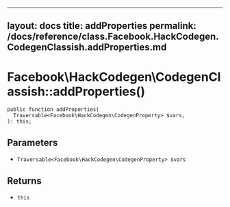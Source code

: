 
***

layout: docs
title: addProperties
permalink: /docs/reference/class.Facebook.HackCodegen.CodegenClassish.addProperties.md
---







# Facebook\\HackCodegen\\CodegenClassish::addProperties()




``` Hack
public function addProperties(
  Traversable<Facebook\HackCodegen\CodegenProperty> $vars,
): this;
```




## Parameters




- ` Traversable<Facebook\HackCodegen\CodegenProperty> $vars `




## Returns




+ ` this `